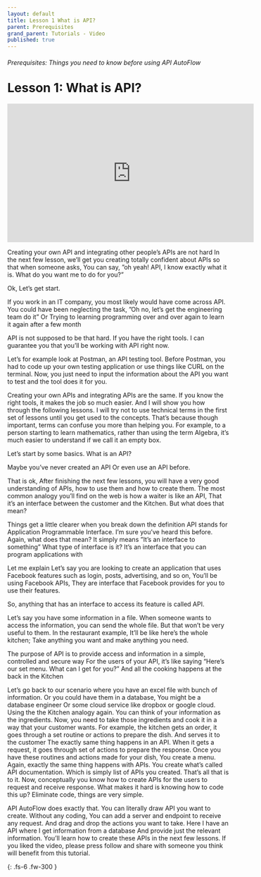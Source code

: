 ```yaml
---
layout: default
title: Lesson 1 What is API?
parent: Prerequisites
grand_parent: Tutorials - Video
published: true
---
```

<h6>Prerequisites: Things you need to know before using API AutoFlow</h6>
<h1 style="margin-top:0">Lesson 1: What is API?</h1>

<iframe width="560" height="315" src="https://www.youtube.com/embed/7A8xfryMh6k" title="YouTube video player" frameborder="0" allow="accelerometer; autoplay; clipboard-write; encrypted-media; gyroscope; picture-in-picture" allowfullscreen></iframe>

Creating your own API and integrating other people’s APIs are not hard
In the next few lesson, we’ll get you creating totally confident about APIs so that when someone asks,
You can say, ”oh yeah! API, I know exactly what it is. What do you want me to do for you?”

Ok, Let’s get start.

If you work in an IT company, you most likely would have come across API.
You could have been neglecting the task, ”Oh no, let’s get the engineering team do it”
Or Trying to learning programming over and over again to learn it again after a few month

API is not supposed to be that hard.
If you have the right tools. I can guarantee you that you’ll be working with API right now.


Let’s for example look at Postman, an API testing tool.
Before Postman, you had to code up your own testing application or use things like CURL on the terminal.
Now, you just need to input the information about the API you want to test and the tool does it for you.


Creating your own APIs and integrating APIs are the same.
If you know the right tools, it makes the job so much easier.
And I will show you how through the following lessons.
I will try not to use technical terms in the first set of lessons until you get used to the concepts.
That’s because though important, terms can confuse you more than helping you.
For example, to a person starting to learn mathematics, rather than using the term Algebra, it’s much easier to understand if we call it an empty box.


Let’s start by some basics.
What is an API?

Maybe you’ve never created an API
Or even use an API before.

That is ok,
After finishing the next few lessons, you will have a very good understanding of APIs, how to use them and how to create them.
The most common analogy you’ll find on the web is how a waiter is like an API,
That it’s an interface between the customer and the Kitchen.
But what does that mean?

Things get a little clearer when you break down the definition
API stands for Application Programmable Interface.  I’m sure you’ve heard this before.
Again, what does that mean?
It simply means ”It’s an interface to something”
What type of interface is it?
It’s an interface that you can program applications with

Let me explain
Let’s say you are looking to create an application that uses Facebook features such as login, posts, advertising, and so on,
You’ll be using Facebook APIs, They are interface that Facebook provides for you to use their features.

So, anything that has an interface to access its feature is called API.

Let’s say you have some information in a file.
When someone wants to access the information, you can send the whole file.
But that won’t be very useful to them.
In the restaurant example,
It’ll be like here’s the whole kitchen; Take anything you want and make anything you need.

The purpose of API is to provide access and information in a simple, controlled and secure way
For the users of your API,
it’s like saying “Here’s our set menu.  What can I get for you?”
And all the cooking happens at the back in the Kitchen

Let’s go back to our scenario where you have an excel file with bunch of information.
Or you could have them in a database, You might be a database engineer
Or some cloud service like dropbox or google cloud.
Using the the Kitchen analogy again.
You can think of your information as the ingredients.
Now, you need to take those ingredients and cook it in a way that your customer wants.
For example, the kitchen gets an order, it goes through a set routine or actions to prepare the dish. And serves it to the customer
The exactly same thing happens in an API.  When it gets a request, it goes through set of actions to prepare the response.
Once you have these routines and actions made for your dish,
You create a menu.
Again, exactly the same thing happens with APIs. You create what’s called API documentation. Which is simply list of APIs you created.
That’s all that is to it.
Now, conceptually you know how to create APIs for the users to request and receive response.
What makes it hard is knowing how to code this up?
Eliminate code, things are very simple.

API AutoFlow does exactly that.
You can literally draw API you want to create.
Without any coding,
You can add a server and endpoint to receive any request.
And drag and drop the actions you want to take.
Here I have an API where I get information from a database
And provide just the relevant information.
You’ll learn how to create these APIs in the next few lessons.
If you liked the video, please press follow and share with someone you think will benefit from this tutorial.


{: .fs-6 .fw-300 }



